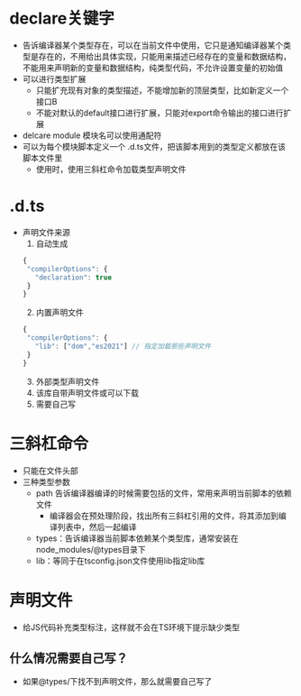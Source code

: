 # declare关键字
- 告诉编译器某个类型存在，可以在当前文件中使用，它只是通知编译器某个类型是存在的，不用给出具体实现，只能用来描述已经存在的变量和数据结构，不能用来声明新的变量和数据结构，纯类型代码，不允许设置变量的初始值
- 可以进行类型扩展
  - 只能扩充现有对象的类型描述，不能增加新的顶层类型，比如新定义一个接口B
  - 不能对默认的default接口进行扩展，只能对export命令输出的接口进行扩展
- delcare module 模块名可以使用通配符
- 可以为每个模块脚本定义一个 .d.ts文件，把该脚本用到的类型定义都放在该脚本文件里
  - 使用时，使用三斜杠命令加载类型声明文件

# .d.ts
- 声明文件来源
  1. 自动生成
   ```js
   {
    "compilerOptions": {
      "declaration": true
    }
   }
   ```
  2. 内置声明文件
   ```js
   {
    "compilerOptions": {
      "lib": ["dom","es2021"] // 指定加载那些声明文件
    }
   }
   ```
  3. 外部类型声明文件
    1. 该库自带声明文件或可以下载
    2. 需要自己写

# 三斜杠命令
- 只能在文件头部
- 三种类型参数
  - path 告诉编译器编译的时候需要包括的文件，常用来声明当前脚本的依赖文件
    - 编译器会在预处理阶段，找出所有三斜杠引用的文件，将其添加到编译列表中，然后一起编译
  - types：告诉编译器当前脚本依赖某个类型库，通常安装在node_modules/@types目录下
  - lib：等同于在tsconfig.json文件使用lib指定lib库

# 声明文件
- 给JS代码补充类型标注，这样就不会在TS环境下提示缺少类型
## 什么情况需要自己写？
- 如果@types/下找不到声明文件，那么就需要自己写了